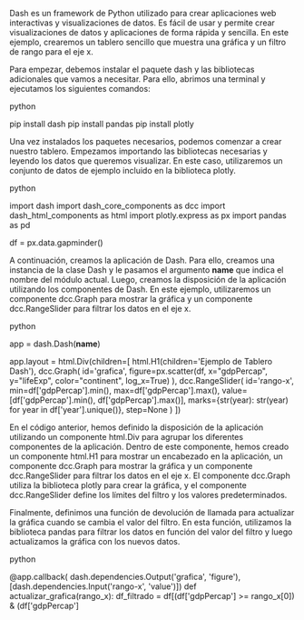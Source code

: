 Dash es un framework de Python utilizado para crear aplicaciones web interactivas y visualizaciones de datos. Es fácil de usar y permite crear visualizaciones de datos y aplicaciones de forma rápida y sencilla. En este ejemplo, crearemos un tablero sencillo que muestra una gráfica y un filtro de rango para el eje x.

Para empezar, debemos instalar el paquete dash y las bibliotecas adicionales que vamos a necesitar. Para ello, abrimos una terminal y ejecutamos los siguientes comandos:

python

pip install dash
pip install pandas
pip install plotly

Una vez instalados los paquetes necesarios, podemos comenzar a crear nuestro tablero. Empezamos importando las bibliotecas necesarias y leyendo los datos que queremos visualizar. En este caso, utilizaremos un conjunto de datos de ejemplo incluido en la biblioteca plotly.

python

import dash
import dash_core_components as dcc
import dash_html_components as html
import plotly.express as px
import pandas as pd

df = px.data.gapminder()

A continuación, creamos la aplicación de Dash. Para ello, creamos una instancia de la clase Dash y le pasamos el argumento __name__ que indica el nombre del módulo actual. Luego, creamos la disposición de la aplicación utilizando los componentes de Dash. En este ejemplo, utilizaremos un componente dcc.Graph para mostrar la gráfica y un componente dcc.RangeSlider para filtrar los datos en el eje x.

python

app = dash.Dash(__name__)

app.layout = html.Div(children=[
    html.H1(children='Ejemplo de Tablero Dash'),
    dcc.Graph(
        id='grafica',
        figure=px.scatter(df, x="gdpPercap", y="lifeExp", color="continent", log_x=True)
    ),
    dcc.RangeSlider(
        id='rango-x',
        min=df['gdpPercap'].min(),
        max=df['gdpPercap'].max(),
        value=[df['gdpPercap'].min(), df['gdpPercap'].max()],
        marks={str(year): str(year) for year in df['year'].unique()},
        step=None
    )
])

En el código anterior, hemos definido la disposición de la aplicación utilizando un componente html.Div para agrupar los diferentes componentes de la aplicación. Dentro de este componente, hemos creado un componente html.H1 para mostrar un encabezado en la aplicación, un componente dcc.Graph para mostrar la gráfica y un componente dcc.RangeSlider para filtrar los datos en el eje x. El componente dcc.Graph utiliza la biblioteca plotly para crear la gráfica, y el componente dcc.RangeSlider define los límites del filtro y los valores predeterminados.

Finalmente, definimos una función de devolución de llamada para actualizar la gráfica cuando se cambia el valor del filtro. En esta función, utilizamos la biblioteca pandas para filtrar los datos en función del valor del filtro y luego actualizamos la gráfica con los nuevos datos.

python

@app.callback(
    dash.dependencies.Output('grafica', 'figure'),
    [dash.dependencies.Input('rango-x', 'value')])
def actualizar_grafica(rango_x):
    df_filtrado = df[(df['gdpPercap'] >= rango_x[0]) & (df['gdpPercap']
